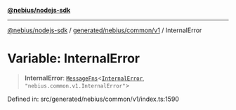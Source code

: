 [**@nebius/nodejs-sdk**](../../../../../README.md)

---

[@nebius/nodejs-sdk](../../../../../README.md) / [generated/nebius/common/v1](../README.md) / InternalError

# Variable: InternalError

> **InternalError**: [`MessageFns`](../../../../../runtime/protos/core/interfaces/MessageFns.md)\<[`InternalError`](../interfaces/InternalError.md), `"nebius.common.v1.InternalError"`\>

Defined in: src/generated/nebius/common/v1/index.ts:1590
